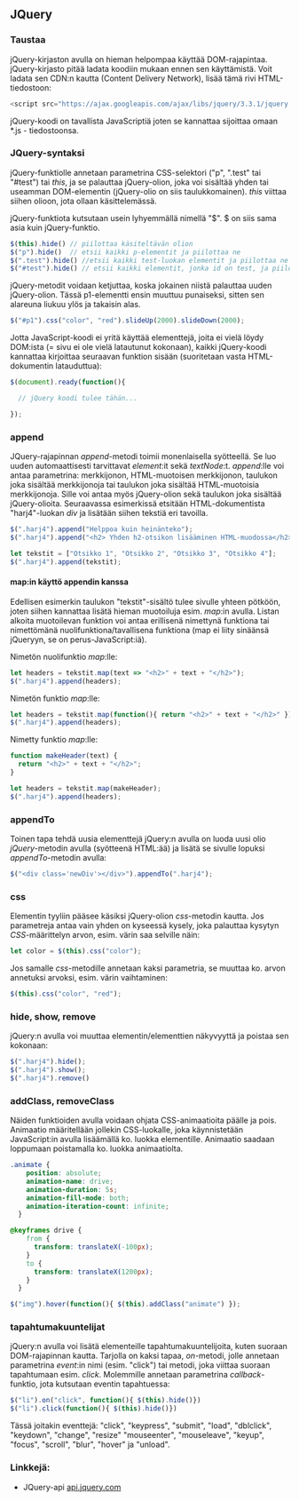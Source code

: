 ## JQuery

### Taustaa

jQuery-kirjaston avulla on hieman helpompaa käyttää DOM-rajapintaa. jQuery-kirjasto pitää ladata koodiin mukaan ennen sen käyttämistä. Voit ladata sen CDN:n kautta (Content Delivery Network), lisää tämä rivi HTML-tiedostoon:

```js
<script src="https://ajax.googleapis.com/ajax/libs/jquery/3.3.1/jquery.min.js"></script>
```

jQuery-koodi on tavallista JavaScriptiä joten se kannattaa sijoittaa omaan *.js - tiedostoonsa.

### JQuery-syntaksi

jQuery-funktiolle annetaan parametrina CSS-selektori ("p", ".test" tai "#test") tai *this*, ja se palauttaa jQuery-olion, joka voi sisältää yhden tai useamman DOM-elementin (jQuery-olio on siis taulukkomainen). *this* viittaa siihen olioon, jota ollaan käsittelemässä.

jQuery-funktiota kutsutaan usein lyhyemmällä nimellä "$". $ on siis sama asia kuin jQuery-funktio.

```js
$(this).hide() // piilottaa käsiteltävän olion
$("p").hide()  // etsii kaikki p-elementit ja piilottaa ne
$(".test").hide() //etsii kaikki test-luokan elementit ja piilottaa ne
$("#test").hide() // etsii kaikki elementit, jonka id on test, ja piilottaa ne
```

jQuery-metodit voidaan ketjuttaa, koska jokainen niistä palauttaa uuden jQuery-olion. Tässä p1-elementti ensin muuttuu punaiseksi, sitten sen alareuna liukuu ylös ja takaisin alas.

```js
$("#p1").css("color", "red").slideUp(2000).slideDown(2000);
```

Jotta JavaScript-koodi ei yritä käyttää elementtejä, joita ei vielä löydy DOM:ista (= sivu ei ole vielä latautunut kokonaan), kaikki jQuery-koodi kannattaa kirjoittaa seuraavan funktion sisään (suoritetaan vasta HTML-dokumentin latauduttua):

```js
$(document).ready(function(){

  // jQuery koodi tulee tähän...

});
```

### append

JQuery-rajapinnan *append*-metodi toimii monenlaisella syötteellä. Se luo uuden automaattisesti tarvittavat *element*:it sekä *textNode*:t. *append*:lle voi antaa parametrina: merkkijonon, HTML-muotoisen merkkijonon, taulukon joka sisältää merkkijonoja tai taulukon joka sisältää HTML-muotoisia merkkijonoja. Sille voi antaa myös jQuery-olion sekä taulukon joka sisältää jQuery-olioita. Seuraavassa esimerkissä etsitään HTML-dokumentista "harj4"-luokan *div* ja lisätään siihen tekstiä eri tavoilla.

```js
$(".harj4").append("Helppoa kuin heinänteko");
$(".harj4").append("<h2> Yhden h2-otsikon lisääminen HTML-muodossa</h2>");

let tekstit = ["Otsikko 1", "Otsikko 2", "Otsikko 3", "Otsikko 4"];
$(".harj4").append(tekstit);  
```

#### map:in käyttö appendin kanssa

Edellisen esimerkin taulukon "tekstit"-sisältö tulee sivulle yhteen pötköön, joten siihen kannattaa lisätä hieman muotoiluja esim. *map*:in avulla. Listan alkoita muotoilevan funktion voi antaa erillisenä nimettynä funktiona tai nimettömänä nuolifunktiona/tavallisena funktiona (map ei liity sinäänsä jQueryyn, se on perus-JavaScript:iä).

Nimetön nuolifunktio *map*:lle:

```js
let headers = tekstit.map(text => "<h2>" + text + "</h2>");
$(".harj4").append(headers);  
```

Nimetön funktio *map*:lle:

```js
let headers = tekstit.map(function(){ return "<h2>" + text + "</h2>" });
$(".harj4").append(headers);  
```

Nimetty funktio *map*:lle:

```js
function makeHeader(text) {
  return "<h2>" + text + "</h2>";
}

let headers = tekstit.map(makeHeader);
$(".harj4").append(headers);  
```

### appendTo

Toinen tapa tehdä uusia elementtejä jQuery:n avulla on luoda uusi olio *jQuery*-metodin avulla (syötteenä HTML:ää) ja lisätä se sivulle lopuksi *appendTo*-metodin avulla:

```js
$("<div class='newDiv'></div>").appendTo(".harj4");
```

### css

Elementin tyyliin pääsee käsiksi jQuery-olion *css*-metodin kautta. Jos parametreja antaa vain yhden on kyseessä kysely, joka palauttaa kysytyn *CSS*-määrittelyn arvon, esim. värin saa selville näin:

```js
let color = $(this).css("color");
```

Jos samalle *css*-metodille annetaan kaksi parametria, se muuttaa ko. arvon annetuksi arvoksi, esim. värin vaihtaminen:

```js
$(this).css("color", "red");
```

### hide, show, remove

jQuery:n avulla voi muuttaa elementin/elementtien näkyvyyttä ja poistaa sen kokonaan:

```js
$(".harj4").hide();
$(".harj4").show();
$(".harj4").remove()
```

### addClass, removeClass

Näiden funktioiden avulla voidaan ohjata CSS-animaatioita päälle ja pois. Animaatio määritellään jollekin CSS-luokalle, joka käynnistetään JavaScript:in avulla lisäämällä ko. luokka elementille. Animaatio saadaan loppumaan poistamalla ko. luokka animaatiolta.

```css
.animate {
    position: absolute;
    animation-name: drive;
    animation-duration: 5s;
    animation-fill-mode: both;
    animation-iteration-count: infinite;
  }

@keyframes drive {
    from {
      transform: translateX(-100px);
    }
    to {
      transform: translateX(1200px);
    }
  }
```

```js
$("img").hover(function(){ $(this).addClass("animate") });
```

### tapahtumakuuntelijat

jQuery:n avulla voi lisätä elementeille tapahtumakuuntelijoita, kuten suoraan DOM-rajapinnan kautta. Tarjolla on kaksi tapaa, *on*-metodi, jolle annetaan parametrina *event*:in nimi (esim. "click") tai metodi, joka viittaa suoraan tapahtumaan esim. *click*. Molemmille annetaan parametrina *callback*-funktio, jota kutsutaan eventin tapahtuessa:

```js
$("li").on("click", function(){ $(this).hide()})
$("li").click(function(){ $(this).hide()})
```

Tässä joitakin eventtejä: "click", "keypress", "submit", "load", "dblclick", "keydown", "change", "resize"
"mouseenter", "mouseleave", "keyup", "focus", "scroll",  "blur", "hover" ja "unload".

### Linkkejä:

- JQuery-api [api.jquery.com](https://api.jquery.com/jQuery/)